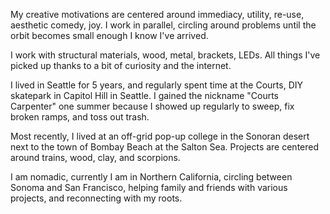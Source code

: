 
My creative motivations are centered around immediacy, utility, re-use, aesthetic comedy, joy. I work in parallel, circling around problems until the orbit becomes small enough I know I've arrived.  
  
I work with structural materials, wood, metal, brackets, LEDs. All things I've picked up thanks to a bit of curiosity and the internet.  
  
I lived in Seattle for 5 years, and regularly spent time at the Courts, DIY skatepark in Capitol Hill in Seattle. I gained the nickname "Courts Carpenter" one summer because I showed up regularly to sweep, fix broken ramps, and toss out trash.  
  
Most recently, I lived at an off-grid pop-up college in the Sonoran desert next to the town of Bombay Beach at the Salton Sea. Projects are centered around trains, wood, clay, and scorpions.

I am nomadic, currently I am in Northern California, circling between Sonoma and San Francisco, helping family and friends with various projects, and reconnecting with my roots.